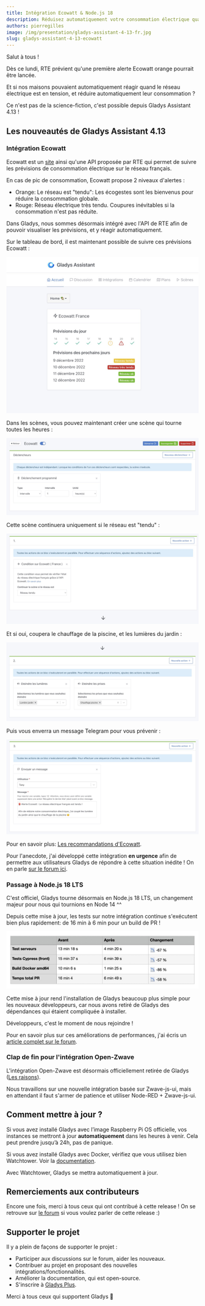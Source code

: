 ```yaml
---
title: Intégration Ecowatt & Node.js 18
description: Réduisez automatiquement votre consommation électrique quand le réseau électrique est tendu !
authors: pierregilles
image: /img/presentation/gladys-assistant-4-13-fr.jpg
slug: gladys-assistant-4-13-ecowatt
---
```


Salut à tous !

Dès ce lundi, RTE prévient qu'une première alerte Ecowatt orange pourrait être lancée.

Et si nos maisons pouvaient automatiquement réagir quand le réseau électrique est en tension, et réduire automatiquement leur consommation ?

Ce n'est pas de la science-fiction, c'est possible depuis Gladys Assistant 4.13 !

<!--truncate-->

## Les nouveautés de Gladys Assistant 4.13

### Intégration Ecowatt

Ecowatt est un [site](https://www.monecowatt.fr/) ainsi qu'une API proposée par RTE qui permet de suivre les prévisions de consommation électrique sur le réseau français.

En cas de pic de consommation, Ecowatt propose 2 niveaux d'alertes :

- Orange: Le réseau est "tendu": Les écogestes sont les bienvenus pour réduire la consommation globale.
- Rouge: Réseau électrique très tendu. Coupures inévitables si la consommation n'est pas réduite.

Dans Gladys, nous sommes désormais intégré avec l'API de RTE afin de pouvoir visualiser les prévisions, et y réagir automatiquement.

Sur le tableau de bord, il est maintenant possible de suivre ces prévisions Ecowatt :

![Ecowatt Gladys](../../../static/img/articles/fr/gladys-4-13/ecowatt-dashboard.jpg)

Dans les scènes, vous pouvez maintenant créer une scène qui tourne toutes les heures :

![Ecowatt Gladys scènes](../../../static/img/articles/fr/gladys-4-13/ecowatt-hourly-trigger.jpg)

Cette scène continuera uniquement si le réseau est "tendu" :

![Ecowatt Gladys scènes](../../../static/img/articles/fr/gladys-4-13/ecowatt-condition.jpg)

Et si oui, coupera le chauffage de la piscine, et les lumières du jardin :

![Ecowatt Gladys scènes](../../../static/img/articles/fr/gladys-4-13/ecowatt-action-reduce.jpg)

Puis vous enverra un message Telegram pour vous prévenir :

![Ecowatt Gladys scènes](../../../static/img/articles/fr/gladys-4-13/ecowatt-scene-message.jpg)

Pour en savoir plus: [Les recommandations d'Ecowatt](https://www.monecowatt.fr/ecogestes).

Pour l'anecdote, j'ai développé cette intégration **en urgence** afin de permettre aux utilisateurs Gladys de répondre à cette situation inédite ! On en parle [sur le forum ici](https://community.gladysassistant.com/t/integration-ecowatt-des-scenarios-intelligents-dans-gladys-en-cas-de-tension-sur-le-reseau-electrique/7720).

### Passage à Node.js 18 LTS

C'est officiel, Gladys tourne désormais en Node.js 18 LTS, un changement majeur pour nous qui tournions en Node 14 ^^

Depuis cette mise à jour, les tests sur notre intégration continue s'exécutent bien plus rapidement: de 16 min à 6 min pour un build de PR !

![Node.js 18](../../../static/img/articles/fr/gladys-4-13/tests-ci-faster-node-18.jpg)

Cette mise à jour rend l'installation de Gladys beaucoup plus simple pour les nouveaux développeurs, car nous avons retiré de Gladys des dépendances qui étaient compliquée à installer.

Développeurs, c'est le moment de nous rejoindre !

Pour en savoir plus sur ces améliorations de performances, j'ai écris un [article complet sur le forum](https://community.gladysassistant.com/t/passage-a-node-js-lts-16-18-fin-de-open-zwave/7708).

### Clap de fin pour l'intégration Open-Zwave

L'intégration Open-Zwave est désormais officiellement retirée de Gladys ([Les raisons](https://community.gladysassistant.com/t/qui-utilise-encore-lintegration-open-zwave/7705)).

Nous travaillons sur une nouvelle intégration basée sur Zwave-js-ui, mais en attendant il faut s'armer de patience et utiliser Node-RED + Zwave-js-ui.

## Comment mettre à jour ?

Si vous avez installé Gladys avec l’image Raspberry Pi OS officielle, vos instances se mettront à jour **automatiquement** dans les heures à venir. Cela peut prendre jusqu’à 24h, pas de panique.

Si vous avez installé Gladys avec Docker, vérifiez que vous utilisez bien Watchtower. Voir la [documentation](/fr/docs/installation/docker#mise-à-jour-automatique-avec-watchtower).

Avec Watchtower, Gladys se mettra automatiquement à jour.

## Remerciements aux contributeurs

Encore une fois, merci à tous ceux qui ont contribué à cette release ! On se retrouve sur [le forum](https://community.gladysassistant.com/) si vous voulez parler de cette release :)

## Supporter le projet

Il y a plein de façons de supporter le projet :

- Participer aux discussions sur le forum, aider les nouveaux.
- Contribuer au projet en proposant des nouvelles intégrations/fonctionnalités.
- Améliorer la documentation, qui est open-source.
- S'inscrire à [Gladys Plus](/fr/plus).

Merci à tous ceux qui supportent Gladys 🙏
